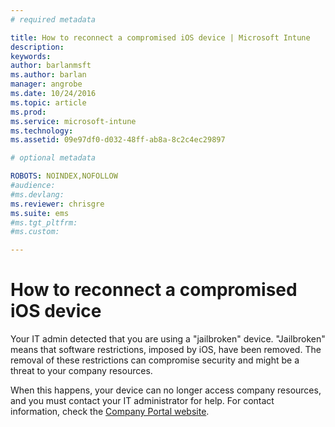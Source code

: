 ```yaml
---
# required metadata

title: How to reconnect a compromised iOS device | Microsoft Intune
description:
keywords:
author: barlanmsftms.author: barlan
manager: angrobe
ms.date: 10/24/2016
ms.topic: article
ms.prod:
ms.service: microsoft-intune
ms.technology:
ms.assetid: 09e97df0-d032-48ff-ab8a-8c2c4ec29897

# optional metadata

ROBOTS: NOINDEX,NOFOLLOW
#audience:
#ms.devlang:
ms.reviewer: chrisgre
ms.suite: ems
#ms.tgt_pltfrm:
#ms.custom:

---
```


# How to reconnect a compromised iOS device
Your IT admin detected that you are using a "jailbroken" device. "Jailbroken" means that software restrictions, imposed by iOS, have been removed. The removal of these restrictions can compromise security and might be a threat to your company resources. 

When this happens, your device can no longer access company resources, and you must contact your IT administrator for help. For contact information, check the [Company Portal website](http://portal.manage.microsoft.com).

